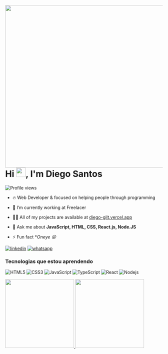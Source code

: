 
<img align="right" height="520em" src="https://user-images.githubusercontent.com/90665510/158039513-19da153c-dcf4-4285-b2de-243c5196501d.svg"/>
<h1 align="left">Hi <img src="https://raw.githubusercontent.com/kaueMarques/kaueMarques/master/hi.gif" width="30px">, I'm Diego Santos</h1>
<p align="left"> <img src="https://komarev.com/ghpvc/?username=maykbrito&color=yellow" alt="Profile views" /> </p>

- 🔥 Web Developer & focused on helping people through programming 

- 🔭 I’m currently working at Freelacer

- 👨‍💻 All of my projects are available at [diego-gilt.vercel.app](https://diego-gilt.vercel.app/)

- 💬 Ask me about **JavaScript, HTML, CSS, React.js, Node.JS**

- ⚡ Fun fact **Oneye 😜*

[![linkedin](https://img.shields.io/badge/LinkedIn-0077B5?style=for-the-badge&logo=linkedin&logoColor=white)](https://www.linkedin.com/in/diego-solit-527259217/)
[![whatsapp](https://img.shields.io/badge/WhatsApp-25D366?style=for-the-badge&logo=whatsapp&logoColor=white)]()

<div align="left">

 ### Tecnologias que estou aprendendo


![HTML5](https://img.shields.io/badge/HTML5-E34F26?style=for-the-badge&logo=html5&logoColor=white)
![CSS3](https://img.shields.io/badge/CSS3-1572B6?style=for-the-badge&logo=css3&logoColor=white)
![JavaScript](https://img.shields.io/badge/JavaScript-F7DF1E?style=for-the-badge&logo=javascript&logoColor=black)
![TypeScript](https://img.shields.io/badge/TypeScript-007ACC?style=for-the-badge&logo=typescript&logoColor=white)
![React](https://img.shields.io/badge/React-20232A?style=for-the-badge&logo=react&logoColor=61DAFB)
![Nodejs](https://img.shields.io/badge/Node.js-43853D?style=for-the-badge&logo=node.js&logoColor=white)
  
</div>
  
<div>
  <a href="https://github.com/Diegodkid">
  <img height="220em" src="https://github-readme-stats.vercel.app/api?username=Diegodkid&show_icons=true&theme=radical"/>
  
  <img height="220em" src="https://github-readme-stats.vercel.app/api/top-langs/?username=Diegodkid&theme=radical"/>  
    
</div>










